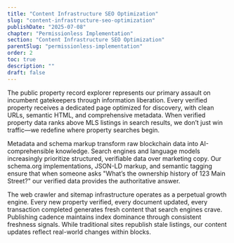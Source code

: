 ```yaml
---
title: "Content Infrastructure SEO Optimization"
slug: "content-infrastructure-seo-optimization"
publishDate: "2025-07-08"
chapter: "Permissionless Implementation"
section: "Content Infrastructure SEO Optimization"
parentSlug: "permissionless-implementation"
order: 2
toc: true
description: ""
draft: false
---
```


The public property record explorer represents our primary assault on incumbent gatekeepers through information
liberation. Every verified property receives a dedicated page optimized for discovery, with clean URLs, semantic HTML,
and comprehensive metadata. When verified property data ranks above MLS listings in search results, we don’t just win
traffic—we redefine where property searches begin.

Metadata and schema markup transform raw blockchain data into AI-comprehensible knowledge. Search engines and language
models increasingly prioritize structured, verifiable data over marketing copy. Our schema.org implementations, JSON-LD
markup, and semantic tagging ensure that when someone asks "What’s the ownership history of 123 Main Street?" our
verified data provides the authoritative answer.

The web crawler and sitemap infrastructure operates as a perpetual growth engine. Every new property verified, every
document updated, every transaction completed generates fresh content that search engines crave. Publishing cadence
maintains index dominance through consistent freshness signals. While traditional sites republish stale listings, our
content updates reflect real-world changes within blocks.
